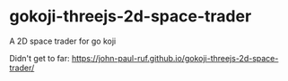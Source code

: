 # gokoji-threejs-2d-space-trader
A 2D space trader for go koji


Didn't get to far: https://john-paul-ruf.github.io/gokoji-threejs-2d-space-trader/
